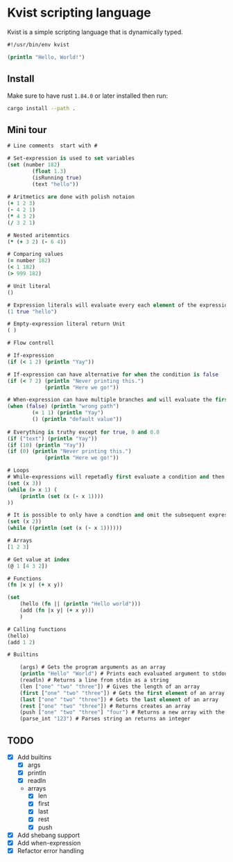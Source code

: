 # Kvist scripting language

Kvist is a simple scripting language that is dynamically typed.

```clojure
#!/usr/bin/env kvist

(println "Hello, World!")
```

## Install

Make sure to have rust `1.84.0` or later installed then run:

```bash
cargo install --path .
```

## Mini tour

```clojure
# Line comments  start with #

# Set-expression is used to set variables
(set (number 182) 
        (float 1.3)
        (isRunning true) 
        (text "hello"))
        
# Aritmetics are done with polish notaion
(+ 1 2 3)
(- 4 2 1)
(* 4 3 2)
(/ 3 2 1)

# Nested aritemntics
(* (+ 3 2) (- 6 4))

# Comparing values
(= number 182)
(< 1 182)
(> 999 182)

# Unit literal
()

# Expression literals will evaluate every each element of the expression and return the value of the last one
(1 true "hello")

# Empty-expression literal return Unit
( )

# Flow controll

# If-expression
(if (< 1 2) (println "Yay"))

# If-expression can have alternative for when the condition is false
(if (< 7 2) (println "Never printing this.")
            (println "Here we go!"))

# When-expression can have multiple branches and will evaluate the first branch witch condition evaluates to true
(when (false) (println "wrong path")
        (= 1 1) (println "Yay")
        () (println "default value"))
        
# Everything is truthy except for true, 0 and 0.0
(if ("text") (println "Yay"))
(if (10) (println "Yay"))
(if (0) (println "Never printing this.")
            (println "Here we go!"))

# Loops 
# While-expressions will repetadly first evaluate a condition and then run a subsequent expression
(set (x 3))
(while (> x 1) (
    (println (set (x (- x 1))))
))

# It is possible to only have a condtion and omit the subsequent expression
(set (x 2))
(while ((println (set (x (- x 1))))))

# Arrays
[1 2 3]

# Get value at index
(@ 1 [4 3 2])

# Functions
(fn |x y| (+ x y))

(set 
    (hello (fn || (println "Hello world")))
    (add (fn |x y| (+ x y)))
    )

# Calling functions    
(hello)
(add 1 2)

# Builtins

    (args) # Gets the program arguments as an array
    (println "Hello" "World") # Prints each evaluated argument to stdout and returns the value of the last evaluation 
    (readln) # Returns a line from stdin as a string
    (len ["one" "two" "three"]) # Gives the length of an array
    (first ["one" "two" "three"]) # Gets the first element of an array
    (last ["one" "two" "three"]) # Gets the last element of an array
    (rest ["one" "two" "three"]) # Returns creates an array 
    (push ["one" "two" "three"] "four") # Returns a new array with the second paramter added to the end
    (parse_int "123") # Parses string an returns an integer

```

## TODO

 - [x] Add builtins
   - [x] args
   - [x] println
   - [x] readln
   - arrays
     - [x] len
     - [x] first
     - [x] last
     - [x] rest
     - [x] push
 - [x] Add shebang support
 - [x] Add when-expression
 - [x] Refactor error handling

